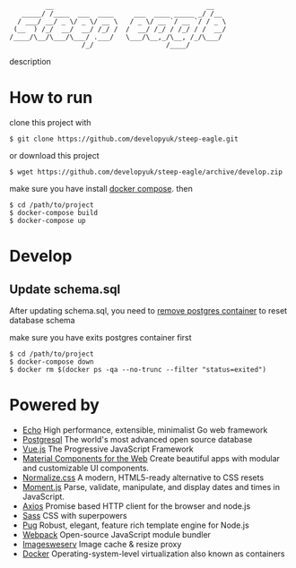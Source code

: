 
```
         __                                      __   
   _____/ /____  ___  ____     ___  ____ _____ _/ /__ 
  / ___/ __/ _ \/ _ \/ __ \   / _ \/ __ `/ __ `/ / _ \
 (__  ) /_/  __/  __/ /_/ /  /  __/ /_/ / /_/ / /  __/
/____/\__/\___/\___/ .___/   \___/\__,_/\__, /_/\___/ 
                  /_/                  /____/
```
description
# How to run

clone this project with

```
$ git clone https://github.com/developyuk/steep-eagle.git
```

or download this project

```
$ wget https://github.com/developyuk/steep-eagle/archive/develop.zip
```

make sure you have install [docker compose](https://docs.docker.com/compose/install/#install-compose). then

```
$ cd /path/to/project
$ docker-compose build
$ docker-compose up
```

# Develop

## Update schema.sql

After updating schema.sql, you need to [remove postgres container]((https://gist.github.com/bastman/5b57ddb3c11942094f8d0a97d461b430)) to reset database schema

make sure you have exits postgres container first

```
$ cd /path/to/project
$ docker-compose down
$ docker rm $(docker ps -qa --no-trunc --filter "status=exited")
```

# Powered by

- [Echo](https://echo.labstack.com/) High performance, extensible, minimalist Go web framework
- [Postgresql](https://www.postgresql.org/) The world's most advanced open source database
- [Vue.js](https://vuejs.org/) The Progressive JavaScript Framework
- [Material Components for the Web](https://material.io/components/web/) Create beautiful apps with modular and customizable UI components.
- [Normalize.css](https://necolas.github.io/normalize.css/) A modern, HTML5-ready alternative to CSS resets
- [Moment.js](http://momentjs.com/) Parse, validate, manipulate, and display dates and times in JavaScript.
- [Axios](https://github.com/axios/axios) Promise based HTTP client for the browser and node.js
- [Sass](http://sass-lang.com/) CSS with superpowers
- [Pug](https://pugjs.org/api/getting-started.html) Robust, elegant, feature rich template engine for Node.js 
- [Webpack](https://webpack.js.org/) Open-source JavaScript module bundler
- [Imagesweserv](https://images.weserv.nl/) Image cache & resize proxy
- [Docker](https://www.docker.com/) Operating-system-level virtualization also known as containers
